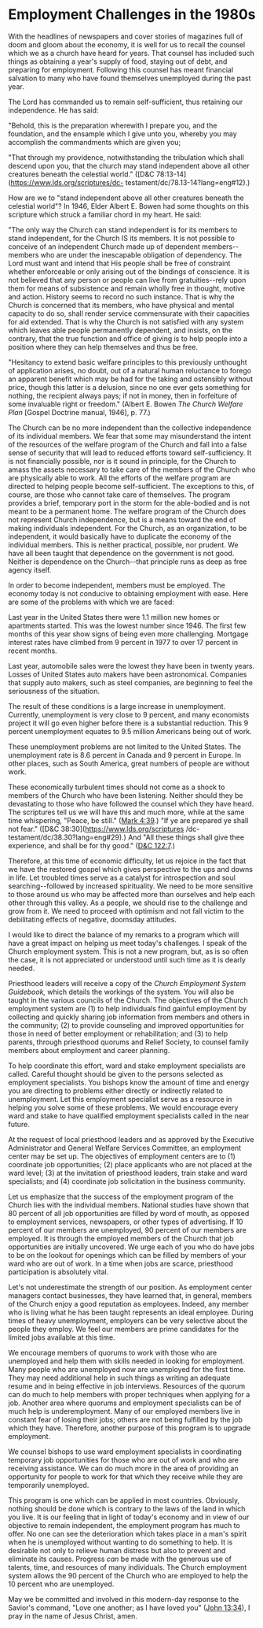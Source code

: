 # Employment Challenges in the 1980s

With the headlines of newspapers and cover stories of magazines full of doom
and gloom about the economy, it is well for us to recall the counsel which we
as a church have heard for years. That counsel has included such things as
obtaining a year's supply of food, staying out of debt, and preparing for
employment. Following this counsel has meant financial salvation to many who
have found themselves unemployed during the past year.

The Lord has commanded us to remain self-sufficient, thus retaining our
independence. He has said:

"Behold, this is the preparation wherewith I prepare you, and the foundation,
and the ensample which I give unto you, whereby you may accomplish the
commandments which are given you;

"That through my providence, notwithstanding the tribulation which shall
descend upon you, that the church may stand independent above all other
creatures beneath the celestial world." ([D&amp;C
78:13-14](https://www.lds.org/scriptures/dc-
testament/dc/78.13-14?lang=eng#12).)

How are we to "stand independent above all other creatures beneath the
celestial world"? In 1946, Elder Albert E. Bowen had some thoughts on this
scripture which struck a familiar chord in my heart. He said:

"The only way the Church can stand independent is for its members to stand
independent, for the Church IS its members. It is not possible to conceive of
an independent Church made up of dependent members--members who are under the
inescapable obligation of dependency. The Lord must want and intend that His
people shall be free of constraint whether enforceable or only arising out of
the bindings of conscience. It is not believed that any person or people can
live from gratuities--rely upon them for means of subsistence and remain
wholly free in thought, motive and action. History seems to record no such
instance. That is why the Church is concerned that its members, who have
physical and mental capacity to do so, shall render service commensurate with
their capacities for aid extended. That is why the Church is not satisfied
with any system which leaves able people permanently dependent, and insists,
on the contrary, that the true function and office of giving is to help people
into a position where they can help themselves and thus be free.

"Hesitancy to extend basic welfare principles to this previously unthought of
application arises, no doubt, out of a natural human reluctance to forego an
apparent benefit which may be had for the taking and ostensibly without price,
though this latter is a delusion, since no one ever gets something for
nothing, the recipient always pays; if not in money, then in forfeiture of
some invaluable right or freedom." (Albert E. Bowen _The Church Welfare Plan_
[Gospel Doctrine manual, 1946], p. 77.)

The Church can be no more independent than the collective independence of its
individual members. We fear that some may misunderstand the intent of the
resources of the welfare program of the Church and fall into a false sense of
security that will lead to reduced efforts toward self-sufficiency. It is not
financially possible, nor is it sound in principle, for the Church to amass
the assets necessary to take care of the members of the Church who are
physically able to work. All the efforts of the welfare program are directed
to helping people become self-sufficient. The exceptions to this, of course,
are those who cannot take care of themselves. The program provides a brief,
temporary port in the storm for the able-bodied and is not meant to be a
permanent home. The welfare program of the Church does not represent Church
independence, but is a means toward the end of making individuals independent.
For the Church, as an organization, to be independent, it would basically have
to duplicate the economy of the individual members. This is neither practical,
possible, nor prudent. We have all been taught that dependence on the
government is not good. Neither is dependence on the Church--that principle
runs as deep as free agency itself.

In order to become independent, members must be employed. The economy today is
not conducive to obtaining employment with ease. Here are some of the problems
with which we are faced:

Last year in the United States there were 1.1 million new homes or apartments
started. This was the lowest number since 1946. The first few months of this
year show signs of being even more challenging. Mortgage interest rates have
climbed from 9 percent in 1977 to over 17 percent in recent months.

Last year, automobile sales were the lowest they have been in twenty years.
Losses of United States auto makers have been astronomical. Companies that
supply auto makers, such as steel companies, are beginning to feel the
seriousness of the situation.

The result of these conditions is a large increase in unemployment. Currently,
unemployment is very close to 9 percent, and many economists project it will
go even higher before there is a substantial reduction. This 9 percent
unemployment equates to 9.5 million Americans being out of work.

These unemployment problems are not limited to the United States. The
unemployment rate is 8.6 percent in Canada and 9 percent in Europe. In other
places, such as South America, great numbers of people are without work.

These economically turbulent times should not come as a shock to members of
the Church who have been listening. Neither should they be devastating to
those who have followed the counsel which they have heard. The scriptures tell
us we will have this and much more, while at the same time whispering, "Peace,
be still." ([Mark
4:39](https://www.lds.org/scriptures/nt/mark/4.39?lang=eng#38).) "If ye are
prepared ye shall not fear." ([D&amp;C 38:30](https://www.lds.org/scriptures
/dc-testament/dc/38.30?lang=eng#29).) And "All these things shall give thee
experience, and shall be for thy good." ([D&amp;C
122:7](https://www.lds.org/scriptures/dc-testament/dc/122.7?lang=eng#6).)

Therefore, at this time of economic difficulty, let us rejoice in the fact
that we have the restored gospel which gives perspective to the ups and downs
in life. Let troubled times serve as a catalyst for introspection and soul
searching--followed by increased spirituality. We need to be more sensitive to
those around us who may be affected more than ourselves and help each other
through this valley. As a people, we should rise to the challenge and grow
from it. We need to proceed with optimism and not fall victim to the
debilitating effects of negative, doomsday attitudes.

I would like to direct the balance of my remarks to a program which will have
a great impact on helping us meet today's challenges. I speak of the Church
employment system. This is not a new program, but, as is so often the case, it
is not appreciated or understood until such time as it is dearly needed.

Priesthood leaders will receive a copy of the _Church Employment System
Guidebook,_ which details the workings of the system. You will also be taught
in the various councils of the Church. The objectives of the Church employment
system are (1) to help individuals find gainful employment by collecting and
quickly sharing job information from members and others in the community; (2)
to provide counseling and improved opportunities for those in need of better
employment or rehabilitation; and (3) to help parents, through priesthood
quorums and Relief Society, to counsel family members about employment and
career planning.

To help coordinate this effort, ward and stake employment specialists are
called. Careful thought should be given to the persons selected as employment
specialists. You bishops know the amount of time and energy you are directing
to problems either directly or indirectly related to unemployment. Let this
employment specialist serve as a resource in helping you solve some of these
problems. We would encourage every ward and stake to have qualified employment
specialists called in the near future.

At the request of local priesthood leaders and as approved by the Executive
Administrator and General Welfare Services Committee, an employment center may
be set up. The objectives of employment centers are to (1) coordinate job
opportunities; (2) place applicants who are not placed at the ward level; (3)
at the invitation of priesthood leaders, train stake and ward specialists; and
(4) coordinate job solicitation in the business community.

Let us emphasize that the success of the employment program of the Church lies
with the individual members. National studies have shown that 80 percent of
all job opportunities are filled by word of mouth, as opposed to employment
services, newspapers, or other types of advertising. If 10 percent of our
members are unemployed, 90 percent of our members are employed. It is through
the employed members of the Church that job opportunities are initially
uncovered. We urge each of you who do have jobs to be on the lookout for
openings which can be filled by members of your ward who are out of work. In a
time when jobs are scarce, priesthood participation is absolutely vital.

Let's not underestimate the strength of our position. As employment center
managers contact businesses, they have learned that, in general, members of
the Church enjoy a good reputation as employees. Indeed, any member who is
living what he has been taught represents an ideal employee. During times of
heavy unemployment, employers can be very selective about the people they
employ. We feel our members are prime candidates for the limited jobs
available at this time.

We encourage members of quorums to work with those who are unemployed and help
them with skills needed in looking for employment. Many people who are
unemployed now are unemployed for the first time. They may need additional
help in such things as writing an adequate resume and in being effective in
job interviews. Resources of the quorum can do much to help members with
proper techniques when applying for a job. Another area where quorums and
employment specialists can be of much help is underemployment. Many of our
employed members live in constant fear of losing their jobs; others are not
being fulfilled by the job which they have. Therefore, another purpose of this
program is to upgrade employment.

We counsel bishops to use ward employment specialists in coordinating
temporary job opportunities for those who are out of work and who are
receiving assistance. We can do much more in the area of providing an
opportunity for people to work for that which they receive while they are
temporarily unemployed.

This program is one which can be applied in most countries. Obviously, nothing
should be done which is contrary to the laws of the land in which you live. It
is our feeling that in light of today's economy and in view of our objective
to remain independent, the employment program has much to offer. No one can
see the deterioration which takes place in a man's spirit when he is
unemployed without wanting to do something to help. It is desirable not only
to relieve human distress but also to prevent and eliminate its causes.
Progress _can_ be made with the generous use of talents, time, and resources
of many individuals. The Church employment system allows the 90 percent of the
Church who are employed to help the 10 percent who are unemployed.

May we be committed and involved in this modern-day response to the Savior's
command, "Love one another; as I have loved you" ([John
13:34](https://www.lds.org/scriptures/nt/john/13.34?lang=eng#33)), I pray in
the name of Jesus Christ, amen.

